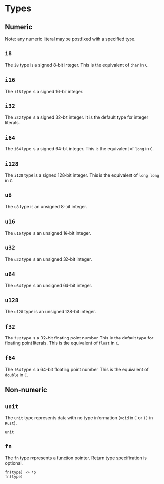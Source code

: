 # Types

## Numeric

Note: any numeric literal may be postfixed with a specified type.

## ```i8```
The ```i8``` type is a signed 8-bit integer. This is the equivalent of ```char``` in ```C```.

## ```i16```
The ```i16``` type is a signed 16-bit integer.

## ```i32```
The ```i32``` type is a signed 32-bit integer. It is the default type for integer literals.

## ```i64```
The ```i64``` type is a signed 64-bit integer. This is the equivalent of ```long``` in ```C```.

## ```i128```
The ```i128``` type is a signed 128-bit integer. This is the equivalent of ```long long``` in ```C```.

## ```u8```
The ```u8``` type is an unsigned 8-bit integer.

## ```u16```
The ```u16``` type is an unsigned 16-bit integer.

## ```u32```
The ```u32``` type is an unsigned 32-bit integer.

## ```u64```
The ```u64``` type is an unsigned 64-bit integer.

## ```u128```
The ```u128``` type is an unsigned 128-bit integer.

## ```f32```
The ```f32``` type is a 32-bit floating point number. This is the default type for floating point literals. This is the equivalent of ```float``` in ```C```.

## ```f64```
The ```f64``` type is a 64-bit floating point number. This is the equivalent of ```double``` in ```C```.

## Non-numeric

## ```unit```
The ```unit``` type represents data with no type information (```void``` in ```C``` or ```()``` in ```Rust```).
```
unit
```

## ```fn```
The ```fn``` type represents a function pointer. Return type specification is optional.
```
fn(type) -> tp
fn(type)
```